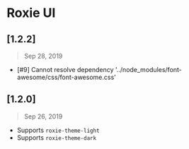 # Roxie UI

## [1.2.2]
> Sep 28, 2019

* [#9] Cannot resolve dependency '../node_modules/font-awesome/css/font-awesome.css'

## [1.2.0]
> Sep 26, 2019

* Supports `roxie-theme-light`
* Supports `roxie-theme-dark`